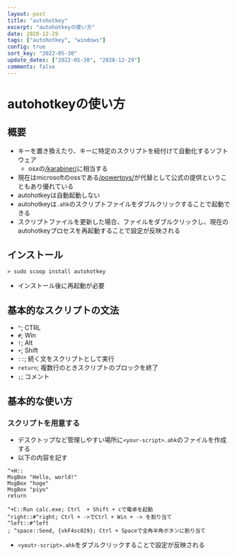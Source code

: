 ```yaml
---
layout: post
title: "autohotkey"
excerpt: "autohotkeyの使い方"
date: 2020-12-29
tags: ["autohotkey", "windows"]
config: true
sort_key: "2022-05-30"
update_dates: ["2022-05-30", "2020-12-29"]
comments: false
---
```


# autohotkeyの使い方

## 概要
 - キーを置き換えたり、キーに特定のスクリプトを紐付けて自動化するソフトウェア
    - osxの[/karabiner/](/karabiner/)に相当する
 - 現在はmicrosoftのossである[/powertoys/](/powertoys/)が代替として公式の提供ということもあり優れている
 - autohotkeyは自動起動しない
 - autohotkeyは`.ahk`のスクリプトファイルをダブルクリックすることで起動できる
 - スクリプトファイルを更新した場合、ファイルをダブルクリックし、現在のautohotkeyプロセスを再起動することで設定が反映される

## インストール

```console
> sudo scoop install autohotkey
```
 - インストール後に再起動が必要

## 基本的なスクリプトの文法
 - `^`; CTRL
 - `#`; Win
 - `!`; Alt
 - `+`; Shift
 - `::`; 続く文をスクリプトとして実行
 - `return`; 複数行のときスクリプトのブロックを終了
 - `;`; コメント

## 基本的な使い方　

### スクリプトを用意する
 - デスクトップなど管理しやすい場所に`<your-script>.ahk`のファイルを作成する
 - 以下の内容を記す
```config
^+H::
MsgBox "Hello, world!"
MsgBox "hoge"
MsgBox "piyo"
return

^+C::Run calc.exe; Ctrl  + Shift + cで電卓を起動
^right::#^right; Ctrl + ->でCtrl + Win + -> を割り当て
^left::#^left
; ^space::Send, {vkF4sc029}; Ctrl + Spaceで全角半角ボタンに割り当て
```
 - `<youtr-script>.ahk`をダブルクリックすることで設定が反映される


